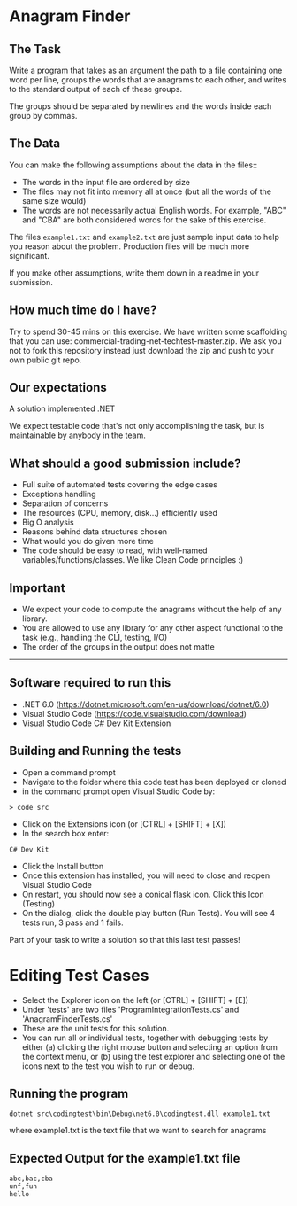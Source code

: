 # Anagram Finder

## The Task
Write a program that takes as an argument the path to a file containing one word per line, groups the words that are anagrams to each other, and writes to the standard output of each of these groups.

The groups should be separated by newlines and the words inside each group by commas.

## The Data
You can make the following assumptions about the data in the files::

- The words in the input file are ordered by size
- The files may not fit into memory all at once (but all the words of the same size would)
- The words are not necessarily actual English words. For example, "ABC" and "CBA" are both considered words for the sake of this exercise.

The files `example1.txt` and `example2.txt` are just sample input data to help you reason about the problem. Production files will be much more significant.

If you make other assumptions, write them down in a readme in your submission.

## How much time do I have?
Try to spend 30-45 mins on this exercise. We have written some scaffolding that you can use: commercial-trading-net-techtest-master.zip. We ask you not to fork this repository instead just download the zip and push to your own public git repo.

## Our expectations
A solution implemented .NET

We expect testable code that's not only accomplishing the task, but is maintainable by anybody in the team.

## What should a good submission include?
- Full suite of automated tests covering the edge cases
- Exceptions handling
- Separation of concerns
- The resources (CPU, memory, disk...) efficiently used
- Big O analysis
- Reasons behind data structures chosen
- What would you do given more time
- The code should be easy to read, with well-named variables/functions/classes. We like Clean Code principles :)

## Important
- We expect your code to compute the anagrams without the help of any library.
- You are allowed to use any library for any other aspect functional to the task (e.g., handling the CLI, testing, I/O)
- The order of the groups in the output does not matte

---

## Software required to run this
* .NET 6.0 (https://dotnet.microsoft.com/en-us/download/dotnet/6.0)
* Visual Studio Code (https://code.visualstudio.com/download)
* Visual Studio Code C# Dev Kit Extension

## Building and Running the tests

- Open a command prompt
- Navigate to the folder where this code test has been deployed or cloned
- in the command prompt open Visual Studio Code by:
```
> code src
```
- Click on the Extensions icon (or [CTRL] + [SHIFT] + [X])
- In the search box enter:
```
C# Dev Kit
```
- Click the Install button
- Once this extension has installed, you will need to close and reopen Visual Studio Code
- On restart, you should now see a conical flask icon. Click this Icon (Testing)
- On the dialog, click the double play button (Run Tests). You will see 4 tests run, 3 pass and 1 fails. 

Part of your task to write a solution so that this last test passes!


# Editing Test Cases

- Select the Explorer icon on the left (or [CTRL] + [SHIFT] + [E])
- Under 'tests' are two files 'ProgramIntegrationTests.cs' and 'AnagramFinderTests.cs'
- These are the unit tests for this solution.
- You can run all or individual tests, together with debugging tests by either (a) clicking the right mouse button and selecting an option from the context menu, or (b) using the test explorer and selecting one of the icons next to the test you wish to run or debug.

## Running the program
```
dotnet src\codingtest\bin\Debug\net6.0\codingtest.dll example1.txt
```
where example1.txt is the text file that we want to search for anagrams

## Expected Output for the example1.txt file

```
abc,bac,cba
unf,fun
hello
```
